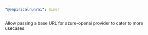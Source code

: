 ```yaml
---
"@empiricalrun/ai": minor
---
```


Allow passing a base URL for azure-openai provider to cater to more usecases
